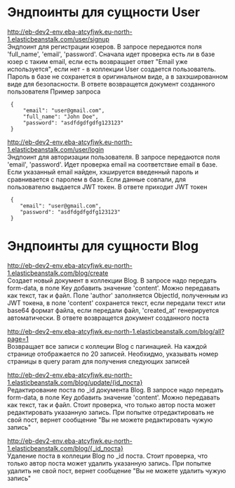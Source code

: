 # Эндпоинты для сущности User 
http://eb-dev2-env.eba-atcyfjwk.eu-north-1.elasticbeanstalk.com/user/signup  
Эндпоинт для регистрации юзеров. В запросе передаются поля 'full_name', 'email', 'password'. Сначала идет проверка есть ли в базе юзер с таким email, если есть возвращает ответ "Email уже используется", если нет - в коллекции User создается пользователь. Пароль в базе не сохранется в оригинальном виде, а в захэшированном виде для безопасности. В ответе возвращется документ созданного пользователя
Пример запроса 

```
 {
     "email": "user@gmail.com",
     "full_name": "John Doe",
     "password": "asdfdgdfgdfg123123"
 }
```


http://eb-dev2-env.eba-atcyfjwk.eu-north-1.elasticbeanstalk.com/user/login  
Эндпоинт для авторизации пользователя. В запросе передаются поля 'email', 'password'. Идет проверка email на соответствие email в базе. Если указанный email найден, хэшируется введенный пароль и сравнивается с паролем в базе. Если данные совпали, для пользователю выдается JWT токен. В ответе приходит JWT токен

```
 {
    "email": "user@gmail.com",
    "password": "asdfdgdfgdfg123123"
 }
```


# Эндпоинты для сущности Blog
http://eb-dev2-env.eba-atcyfjwk.eu-north-1.elasticbeanstalk.com/blog/create  
Создает новый документ в коллекции Blog. В запросе надо передать form-data, в поле Key добавить значение 'content'. Можно передавать как текст, так и файл. Поле 'author' заполняется ObjectId, полученным из JWT токена, в поле 'content' сохранется текст, если передали текст или base64 формат файла, если передали файл, 'created_at' генерируется автоматически. В ответе возвращется документ созданного поста


http://eb-dev2-env.eba-atcyfjwk.eu-north-1.elasticbeanstalk.com/blog/all?page=1  
Возвращает все записи с коллеции Blog c пагинацией. На каждой странице отображается по 20 записей. Необхидмо, указывать номер страницы в query param для получения следующих записей

http://eb-dev2-env.eba-atcyfjwk.eu-north-1.elasticbeanstalk.com/blog/update/{id_поста}  
Редактирование поста по _id документа Blog. В запросе надо передать form-data, в поле Key добавить значение 'content'. Можно передавать как текст, так и файл. Стоит проверка, что только автор поста может редактировать указанную запись. При попытке отредактировать не свой пост, вернет сообщение "Вы не можете редактировать чужую запись"

http://eb-dev2-env.eba-atcyfjwk.eu-north-1.elasticbeanstalk.com/blog/{_id_поста}  
Удаление поста в коллеции Blog по _id поста. Стоит проверка, что только автор поста может удалить указанную запись. При попытке удалить не свой пост, вернет сообщение "Вы не можете удалить чужую запись"
